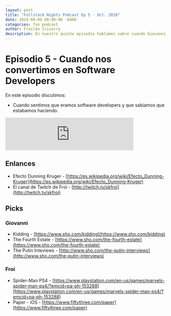 ```yaml
---
layout: post
title: "Fullstack Nights Podcast Ep 5 - Oct. 2018"
date: 2018-09-09 00:00:00 -0400
categories: fsn podcast
author: Froilán Irizarry
description: En nuestro quinto episodio hablamos sobre cuando Giovanni y Froilan se sintieron comodos con llamarse software developer y cuando supimos que sabiamos lo que haciamos. Grabado el 14 de octubre de 2018.
---
```


# Episodio 5 - Cuando nos convertimos en Software Developers

En este episodio discutimos:

* Cuando sentimos que eramos software developers y que sabiamos que estabamos haciendo.

<div class="embed-container anchorfm">
  <iframe src="https://anchor.fm/fullstack-nights-podcast/embed/episodes/Episode-5---Cuando-nos-convertimos-en-Software-Developers-e2dde1" height="102px" width="400px" frameborder="0" scrolling="no"></iframe>
</div>

## Enlances

* Efecto Dunning Kruger - [https://es.wikipedia.org/wiki/Efecto_Dunning-Kruger](https://es.wikipedia.org/wiki/Efecto_Dunning-Kruger)
* El canal de Twitch de Froi - [http://twitch.tv/skfroi](http://twitch.tv/skfroi)

## Picks

### Giovanni

* Kidding - [https://www.sho.com/kidding](https://www.sho.com/kidding)
* The Fourth Estate - [https://www.sho.com/the-fourth-estate](https://www.sho.com/the-fourth-estate)
* The Putin Inteviews - [http://www.sho.com/the-putin-interviews](http://www.sho.com/the-putin-interviews)

### Froi

* Spider-Man PS4 - [https://www.playstation.com/en-us/games/marvels-spider-man-ps4/?emcid=pa-ph-153288](https://www.playstation.com/en-us/games/marvels-spider-man-ps4/?emcid=pa-ph-153288)
* Paper - iOS - [https://www.fiftythree.com/paper](https://www.fiftythree.com/paper)
